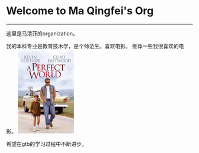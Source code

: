 # Welcome to Ma Qingfei's Org
---
这里是马清菲的organization。

我的本科专业是教育技术学，是个师范生。喜欢电影。
推荐一些我很喜欢的电影。
<img src="assets/pic1.jpeg" alt="pic1" width="30%" />

希望在gtb的学习过程中不断进步。
